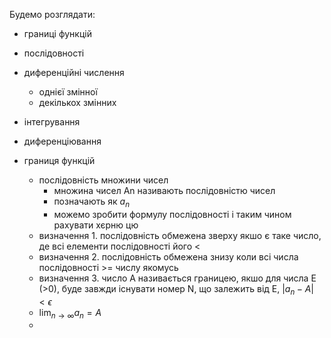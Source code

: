 Будемо розглядати:

- границі функцій
- послідовності
- диференційні числення
  - однієї змінної
  - декількох змінних
- інтегрування
- диференціювання

- границя функцій
  - послідовність множини чисел
    - множина чисел Аn називають послідовністю чисел
    - позначають як ${a_n}$
    - можемо зробити формулу послідовності і таким чином рахувати хєрню цю
  - визначення 1. послідовність обмежена зверху якшо є таке число, де всі елементи послідовності його <
  - визначення 2. послідовність обмежена знизу коли всі числа послідовності >= числу якомусь
  - визначення 3. число А називається границею, якшо для числа E (>0), буде завжди існувати номер N, що залежить від E, $\displaystyle|a_n-A|<\epsilon$
  - $\displaystyle\lim_{n \to \infty}a_n=A$
  -
